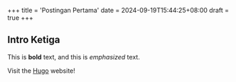 +++
title = 'Postingan Pertama'
date = 2024-09-19T15:44:25+08:00
draft = true
+++
## Intro Ketiga

This is **bold** text, and this is *emphasized* text.

Visit the [Hugo](https://gohugo.io) website!